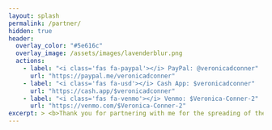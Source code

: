 ```yaml
---
layout: splash
permalink: /partner/
hidden: true
header:
  overlay_color: "#5e616c"
  overlay_image: /assets/images/lavenderblur.png
  actions:
    - label: "<i class='fas fa-paypal'></i> PayPal: @veronicadconner"
      url: "https://paypal.me/veronicadconner"
    - label: "<i class='fas fa-usd'></i> Cash App: $veronicadconner"
      url: "https://cash.app/$veronicadconner"
    - label: "<i class='fas fa-venmo'></i> Venmo: $Veronica-Conner-2"
      url: "https://venmo.com/$Veronica-Conner-2"
excerpt: > <b>Thank you for partnering with me for the spreading of the Good News!</b>
---
```

